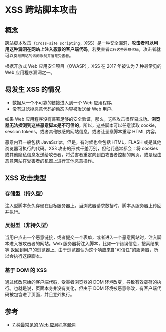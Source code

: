 # XSS 跨站脚本攻击

## 概念

跨站脚本攻击（`Cross-site scripting`，XSS）是一种安全漏洞，**攻击者可以利用这种漏洞在网站上注入恶意的客户端代码**。若受害者`运行这些恶意代码`，攻击者就可以`突破网站的访问限制并冒充受害者`。

根据开放式 Web 应用安全项目（OWASP），XSS 在 2017 年被认为 7 种最常见的 Web 应用程序漏洞之一。

## 易发生 XSS 的情况

- 数据从一个不可靠的链接进入到一个 Web 应用程序。
- 没有过滤掉恶意代码的动态内容被发送给 Web 用户。

如果 Web 应用程序没有部署足够的安全验证，那么，这些攻击很容易成功。**浏览器无法探测到这些恶意脚本是不可信的**，所以，这些脚本可以任意读取 cookie，session tokens，或者其他敏感的网站信息，或者让恶意脚本重写 HTML 内容。

恶意内容一般包括 JavaScript，但是，有时候也会包括 HTML，FLASH 或是其他浏览器可执行的代码。XSS 攻击的形式千差万别，但他们通常都会：将 cookies 或其他隐私信息发送给攻击者，将受害者重定向到由攻击者控制的网页，或是经由恶意网站在受害者的机器上进行其他恶意操作。

## XSS 攻击类型

### 存储型（持久型）

注入型脚本永久存储在目标服务器上。当浏览器请求数据时，脚本从服务器上传回并执行。

### 反射型（非持久型）

当用户点击一个恶意链接，或者提交一个表单，或者进入一个恶意网站时，注入脚本进入被攻击者的网站。Web 服务器将注入脚本，比如一个错误信息，搜索结果等 返回到用户的浏览器上。由于浏览器认为这个响应来自"可信任"的服务器，所以会执行这段脚本。

### 基于 DOM 的 XSS

通过修改原始的客户端代码，受害者浏览器的 DOM 环境改变，导致有效载荷的执行。也就是说，页面本身并没有变化，但由于 DOM 环境被恶意修改，有客户端代码被包含进了页面，并且意外执行。

## 参考

- [7 种最常见的 Web 应用程序漏洞](<https://owasp.org/www-project-top-ten/2017/A7_2017-Cross-Site_Scripting_(XSS).html>)
